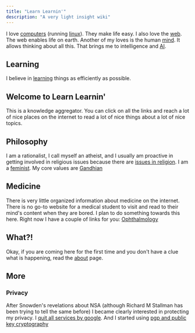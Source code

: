 ```yaml
---
title: "Learn Learnin'"
description: "A very light insight wiki"
---
```


I love [computers](/computers/) (running [linux](/linux/)). They make life easy. I also love the [web](/web/). The web enables life on earth. Another of my loves is the human [mind](/mind/). It allows thinking about all this. That brings me to intelligence and [AI](/ai/).

## Learning ##
I believe in [learning](/learning/) things as efficiently as possible.

## Welcome to Learn Learnin' ##
This is a knowledge aggregator. You can click on all the links and reach a lot of nice places on the internet to read a lot of nice things about a lot of nice topics.

## Philosophy ##
I am a rationalist, I call myself an atheist, and I usually am proactive in getting involved in religious issues because there are [issues in religion](/issues-in-religion/). I am a [feminist](/feminism/). My core values are [Gandhian](/gandhianism/)

## Medicine ##
There is very little organized information about medicine on the internet. There is no go-to website for a medical student to visit and read to their mind's content when they are bored. I plan to do something towards this here. Right now I have a couple of links for you: [Ophthalmology](/ophthalmology/)

## What?! ##
Okay, if you are coming here for the first time and you don't have a clue what is happening, read the [about](/about/) page.

## More ##
### Privacy ###
After Snowden's revelations about NSA (although Richard M Stallman has been trying to tell the same before) I became clearly interested in protecting my privacy. I [quit all services by google](/quit-google/). And I started using [pgp and public key cryptography](/public-key-cryptography/)
